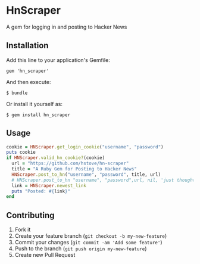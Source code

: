 # HnScraper

A gem for logging in and posting to Hacker News

## Installation

Add this line to your application's Gemfile:

    gem 'hn_scraper'

And then execute:

    $ bundle

Or install it yourself as:

    $ gem install hn_scraper

## Usage

~~~Ruby
cookie = HNScraper.get_login_cookie("username", "password")
puts cookie
if HNScraper.valid_hn_cookie?(cookie)
  url = "https://github.com/hstove/hn-scraper"
  title = "A Ruby Gem for Posting to Hacker News"
  HNScraper.post_to_hn("username", "password", title, url)
  # HNScraper.post_to_hn "username", "password",url, nil, 'just thought I'd post this'
  link = HNScraper.newest_link
  puts "Posted: #{link}"
end
~~~

## Contributing

1. Fork it
2. Create your feature branch (`git checkout -b my-new-feature`)
3. Commit your changes (`git commit -am 'Add some feature'`)
4. Push to the branch (`git push origin my-new-feature`)
5. Create new Pull Request
